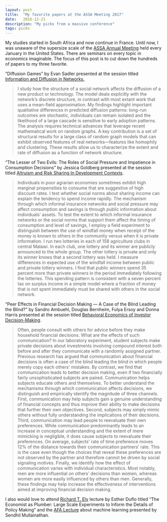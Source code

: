 ```yaml
---
layout: post
title:  "My favorite papers at the ASSA Meeting 2017"
date:   2016-12-21
description: "My picks from a massive conference"
tags: picks
---
```

My studies started in South Africa and now continue in France. Until now, I was unaware of the supersize scale of the [ASSA Annual Meeting](https://www.aeaweb.org/conference/about) held every January in the United States. There are seminars on every topic in economics imaginable. The focus of this post is to cut down the hundreds of papers to my three favorite.

“Diffusion Games” by Evan Sadler presented at the session titled [Information and Diffusion in Networks.](https://www.aeaweb.org/conference/2017/preliminary/1953)

> I study how the structure of a social network affects the diffusion of a new product or technology. The model deals explicitly with the network’s discrete structure, in contrast with most extant work that uses a mean-field approximation. My findings highlight important qualitative differences in predicted diffusion patterns: long-run outcomes are stochastic, individuals can remain isolated and the likelihood of a large cascade is sensitive to early adoption patterns. The analysis requires technical advances that leverage recent mathematical work on random graphs. A key contribution is a set of structural results for a large class of random graph models that can exhibit observed features of real networks—features like homophily and clustering. These results allow us to characterize the extent and rate of diffusion as a function of network structure.

“The Lesser of Two Evils: The Roles of Social Pressure and Impatience in Consumption Decisions” by Jessica Goldberg presented at the session titled [Altruism and Risk Sharing In Development Contexts](https://www.aeaweb.org/conference/2017/preliminary/1813).

> Individuals in poor agrarian economies sometimes exhibit high marginal propensities to consume that are suggestive of high discount rates. I test whether social norms about sharing income can explain the tendency to spend income rapidly. The mechanism through which informal insurance networks and social pressure may affect consumption and savings is through public information about individuals’ assets. To test the extent to which informal insurance networks or the social norms that support them affect the timing of consumption and level of savings, I employ a field experiment to distinguish between the use of windfall money when receipt of the money is known to others in the community versus when it is private information. I run two lotteries in each of 158 agriculture clubs in central Malawi. In each club, one lottery and its winner are publicly announced to the whole group. The other lottery is private and only its winner knows that a second lottery was held. I measure differences in expected use of the windfall income between public and private lottery winners. I find that public winners spend 35 percent more than private winners in the period immediately following the lotteries. This spending pattern is consistent with a seven percent tax on surplus income in a simple model where a fraction of money that is not spent immediately must be shared with others in the social network.

“Peer Effects in Financial Decision Making — A Case of the Blind Leading the Blind?” by Sandro Ambuehl, Douglas Bernheim, Fulya Ersoy and Donna Harris presented at the session titled [Behavioral Economics of Investor Decision-Making](https://www.aeaweb.org/conference/2017/preliminary/1422).

> Often, people consult with others for advice before they make household financial decisions. What are the effects of such communication? In our laboratory experiment, student subjects make private decisions about investments involving compound interest both before and after they communicate with a randomly assigned partner. Previous research has argued that communication about financial decisions is often a case of the blind leading the blind in which people merely copy each others’ mistakes. By contrast, we find that communication leads to better decision making, even if two financially fairly unsophisticated subjects are paired. Communication helps subjects educate others and themselves. To better understand the mechanisms through which communication affects decisions, we distinguish and empirically identify the magnitude of three channels. First, communication may help subjects gain a genuine understanding of financial concepts and thus improve their ability to make decisions that further their own objectives. Second, subjects may simply mimic others without fully understanding the implications of their decisions. Third, communication may lead people to reevaluate their own preferences. While communication predominantly leads to an increase in conceptual understanding and the extent of mere mimicking is negligible, it does cause subjects to reevaluate their preferences. On average, subjects’ rate of time preference moves 12% of the distance towards their communication partners’ rate. This is the case even though the choices that reveal these preferences are not observed by the partner and therefore cannot be driven by social signaling motives. Finally, we identify how the effect of communication varies with individual characteristics. Most notably, men are more influential on others’ decisions than women, whereas women are more easily influenced by others than men. Generally, these findings may help increase the effectiveness of interventions aimed at improving financial decision making.

I also would love to attend [Richard T. Ely](https://www.aeaweb.org/conference/2017/preliminary/1609) lecture by Esther Duflo titled “The Economist as Plumber: Large Scale Experiments to Inform the Details of Policy Making” and the [AFA Lecture](https://www.aeaweb.org/conference/2017/preliminary/2026) about machine learning presented by Sendhil Mullainathan.
